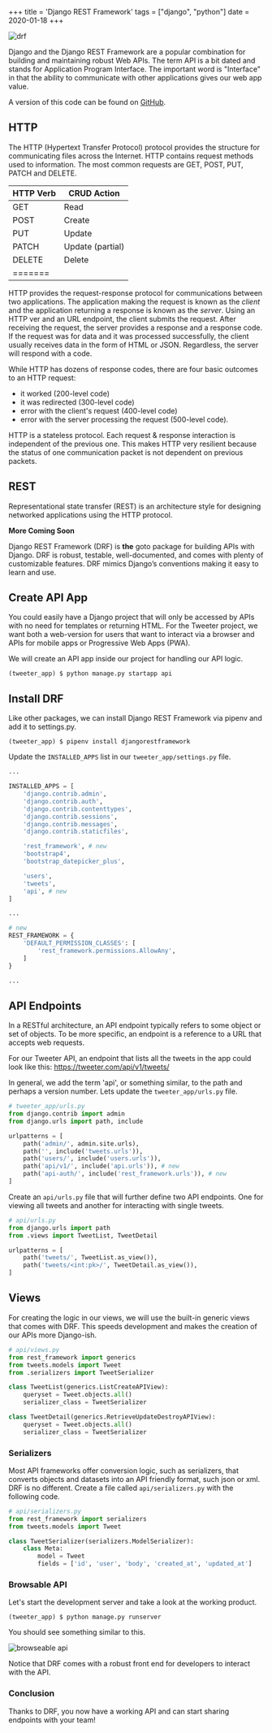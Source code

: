 +++
title = 'Django REST Framework'
tags = ["django", "python"]
date = 2020-01-18
+++

![drf](../../drf.png)

Django and the Django REST Framework are a popular combination for building and maintaining robust Web APIs.  The term API is a bit dated and stands for Application Program Interface.  The important word is "Interface" in that the ability to communicate with other applications gives our web app value.

A version of this code can be found on [GitHub](https://github.com/cavalryjim/tweeter_v6).

## HTTP
The HTTP (Hypertext Transfer Protocol) protocol provides the structure for communicating files across the Internet. HTTP contains request methods used to information. The most common requests are GET, POST, PUT, PATCH and DELETE.

| HTTP Verb | CRUD Action |
|---------|---------|
| GET  | Read  |
| POST  | Create   |
| PUT   | Update   |
| PATCH   | Update (partial)  |
| DELETE | Delete |
|=======

HTTP provides the request-response protocol for communications between two applications.  The application making the request is known as the _client_ and the application returning a response is known as the _server_.  Using an HTTP ver and an URL endpoint, the client submits the request.  After receiving the request, the server provides a response and a response code.  If the request was for data and it was processed successfully, the client usually receives data in the form of HTML or JSON.  Regardless, the server will respond with a code.

While HTTP has dozens of response codes, there are four basic outcomes to an HTTP request:

- it worked (200-level code)
- it was redirected (300-level code)
- error with the client's request (400-level code)
- error with the server processing the request (500-level code).

HTTP is a stateless protocol. Each request & response interaction is independent of the previous one.  This makes HTTP very resilient because the status of one communication packet is not dependent on previous packets.  

## REST
Representational state transfer (REST) is an architecture style for designing networked applications using the HTTP protocol.  

**More Coming Soon**

Django REST Framework (DRF) is **the** goto package for building APIs with Django. DRF is robust, testable, well-documented, and comes with plenty of customizable features. DRF mimics Django’s conventions making it easy to learn and use.

## Create API App
You could easily have a Django project that will only be accessed by APIs with no need for templates or returning HTML.  For the Tweeter project, we want both a web-version for users that want to interact via a browser and APIs for mobile apps or Progressive Web Apps (PWA).

We will create an API app inside our project for handling our API logic.

```
(tweeter_app) $ python manage.py startapp api
```

## Install DRF
Like other packages, we can install Django REST Framework via pipenv and add it to settings.py.

```
(tweeter_app) $ pipenv install djangorestframework
```

Update the `INSTALLED_APPS` list in our `tweeter_app/settings.py` file.

```python
...

INSTALLED_APPS = [
    'django.contrib.admin',
    'django.contrib.auth',
    'django.contrib.contenttypes',
    'django.contrib.sessions',
    'django.contrib.messages',
    'django.contrib.staticfiles',

    'rest_framework', # new
    'bootstrap4',
    'bootstrap_datepicker_plus',

    'users',
    'tweets',
    'api', # new
]

...

# new
REST_FRAMEWORK = {
    'DEFAULT_PERMISSION_CLASSES': [
        'rest_framework.permissions.AllowAny',
    ]
}

...
```

## API Endpoints
In a RESTful architecture, an API endpoint typically refers to some object or set of objects. To be more specific, an endpoint is a reference to a URL that accepts web requests.  

For our Tweeter API, an endpoint that lists all the tweets in the app could look like this: https://tweeter.com/api/v1/tweets/

In general, we add the term 'api', or something similar, to the path and perhaps a version number.  Lets update the `tweeter_app/urls.py` file.

```python
# tweeter_app/urls.py
from django.contrib import admin
from django.urls import path, include

urlpatterns = [
    path('admin/', admin.site.urls),
    path('', include('tweets.urls')),
    path('users/', include('users.urls')),
    path('api/v1/', include('api.urls')), # new
    path('api-auth/', include('rest_framework.urls')), # new
]
```

Create an `api/urls.py` file that will further define two API endpoints.  One for viewing all tweets and another for interacting with single tweets.

```python
# api/urls.py
from django.urls import path
from .views import TweetList, TweetDetail

urlpatterns = [
    path('tweets/', TweetList.as_view()),
    path('tweets/<int:pk>/', TweetDetail.as_view()),
]
```


## Views
For creating the logic in our views, we will use the built-in generic views that comes with DRF.  This speeds development and makes the creation of our APIs more Django-ish.

```python
# api/views.py
from rest_framework import generics
from tweets.models import Tweet
from .serializers import TweetSerializer

class TweetList(generics.ListCreateAPIView):
    queryset = Tweet.objects.all()
    serializer_class = TweetSerializer

class TweetDetail(generics.RetrieveUpdateDestroyAPIView):
    queryset = Tweet.objects.all()
    serializer_class = TweetSerializer
```


### Serializers
Most API frameworks offer conversion logic, such as serializers, that converts objects and datasets into an API friendly format, such json or xml.  DRF is no different.  Create a file called `api/serializers.py` with the following code.

```python
# api/serializers.py
from rest_framework import serializers
from tweets.models import Tweet

class TweetSerializer(serializers.ModelSerializer):
    class Meta:
        model = Tweet
        fields = ['id', 'user', 'body', 'created_at', 'updated_at']
```


### Browsable API
Let's start the development server and take a look at the working product.

```
(tweeter_app) $ python manage.py runserver
```

You should see something similar to this.

![browseable api](../../browseable_api.png)

Notice that DRF comes with a robust front end for developers to interact with the API.

### Conclusion
Thanks to DRF, you now have a working API and can start sharing endpoints with your team!